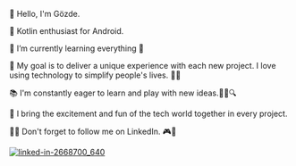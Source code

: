 

👋 Hello, I'm Gözde.

💖 Kotlin enthusiast for Android. 

🎯 I’m currently learning everything 🤣 

🌟 My goal is to deliver a unique experience with each new project. I love using technology to simplify people's lives. 🌈💡

📚 I'm constantly eager to learn and play with new ideas.👨‍💻🔍

🎉 I bring the excitement and fun of the tech world together in every project. 

🔗🌐 Don't forget to follow me on LinkedIn. 🎮🤝

[![linked-in-2668700_640](https://play-lh.googleusercontent.com/kMofEFLjobZy_bCuaiDogzBcUT-dz3BBbOrIEjJ-hqOabjK8ieuevGe6wlTD15QzOqw=w240-h480-rw)](https://www.linkedin.com/in/g%C3%B6zde-%C3%B6-70570a244/)





